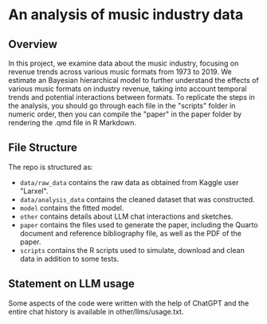# An analysis of music industry data

## Overview

In this project, we examine data about the music industry, focusing on revenue trends across various music formats from 1973 to 2019. We estimate an Bayesian hierarchical model to further understand the effects of various music formats on industry revenue, taking into account temporal trends and potential interactions between formats. To replicate the steps in the analysis, you should go through each file in the "scripts" folder in numeric order, then you can compile the "paper" in the paper folder by rendering the .qmd file in R Markdown.

## File Structure

The repo is structured as:

-   `data/raw_data` contains the raw data as obtained from Kaggle user "Larxel".
-   `data/analysis_data` contains the cleaned dataset that was constructed.
-   `model` contains the fitted model. 
-   `other` contains details about LLM chat interactions and sketches.
-   `paper` contains the files used to generate the paper, including the Quarto document and reference bibliography file, as well as the PDF of the paper. 
-   `scripts` contains the R scripts used to simulate, download and clean data in addition to some tests.


## Statement on LLM usage

Some aspects of the code were written with the help of ChatGPT and the entire chat history is available in other/llms/usage.txt.

